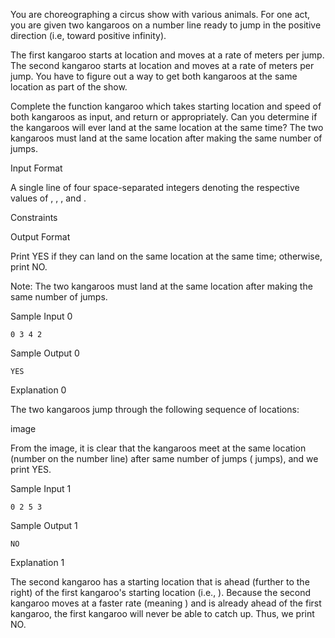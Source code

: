 You are choreographing a circus show with various animals. For one act, you are given two kangaroos on a number line ready to jump in the positive direction (i.e, toward positive infinity).

The first kangaroo starts at location and moves at a rate of meters per jump.
The second kangaroo starts at location and moves at a rate of meters per jump.
You have to figure out a way to get both kangaroos at the same location as part of the show.

Complete the function kangaroo which takes starting location and speed of both kangaroos as input, and return or appropriately. Can you determine if the kangaroos will ever land at the same location at the same time? The two kangaroos must land at the same location after making the same number of jumps.

Input Format

A single line of four space-separated integers denoting the respective values of , , , and .

Constraints

Output Format

Print YES if they can land on the same location at the same time; otherwise, print NO.

Note: The two kangaroos must land at the same location after making the same number of jumps.

Sample Input 0

```
0 3 4 2
```

Sample Output 0

```
YES
```

Explanation 0

The two kangaroos jump through the following sequence of locations:

image

From the image, it is clear that the kangaroos meet at the same location (number on the number line) after same number of jumps ( jumps), and we print YES.

Sample Input 1

```
0 2 5 3
```

Sample Output 1

```
NO
```

Explanation 1

The second kangaroo has a starting location that is ahead (further to the right) of the first kangaroo's starting location (i.e., ). Because the second kangaroo moves at a faster rate (meaning ) and is already ahead of the first kangaroo, the first kangaroo will never be able to catch up. Thus, we print NO.
